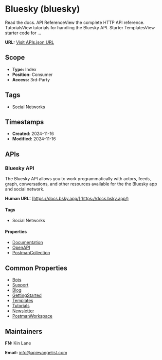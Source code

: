 # Bluesky (bluesky)
Read the docs. API ReferenceView the complete HTTP API reference. TutorialsView tutorials for handling the Bluesky API. Starter TemplatesView starter code for ...

**URL:** [Visit APIs.json URL](https://raw.githubusercontent.com/api-search/bluesky/refs/heads/main/apis.yml)

## Scope

- **Type:** Index 
- **Position:** Consumer 
- **Access:** 3rd-Party 

## Tags

- Social Networks

## Timestamps

- **Created:** 2024-11-16 
- **Modified:** 2024-11-16 

## APIs

### Bluesky API
The Bluesky API allows you to work programmatically with actors, feeds, graph, conversations, and other resources available for the the Bluesky app and social network.

**Human URL:** [https://docs.bsky.app/](https://docs.bsky.app/)

#### Tags

- Social Networks

#### Properties

- [Documentation](https://docs.bsky.app/)
- [OpenAPI](properties/bluesky-openapi.yml)
- [PostmanCollection](https://www.postman.com/api-evangelist/bluesky/collection/ubo2xuv/bluesky-api)

## Common Properties

- [Bots](https://docs.bsky.app/docs/starter-templates/bots)
- [Support](https://docs.bsky.app/docs/category/support)
- [Blog](https://docs.bsky.app/blog)
- [GettingStarted](https://docs.bsky.app/docs/get-started)
- [Templates](https://docs.bsky.app/docs/category/starter-templates)
- [Tutorials](https://docs.bsky.app/docs/category/tutorials)
- [Newsletter](https://docs.bsky.app/docs/support/mailing-list)
- [PostmanWorkspace](https://www.postman.com/api-evangelist/bluesky/overview)

## Maintainers

**FN:** Kin Lane

**Email:** info@apievangelist.com


